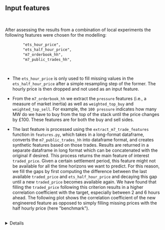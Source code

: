 ## Input features

<br />

After assessing the results from a combination of local experiments the following features were chosen for the modelling:

            "ets_hour_price",
            "ets_half_hour_price",
            "m7_orderbook_hh",
            "m7_public_trades_hh",

<br />

- The `ets_hour_price` is only used to fill missing values in the `ets_half_hour_price` after a simple resampling step of the former. The hourly price is then dropped and not used as an input feature.

- From the `m7_orderbook_hh` we extract the `pressure` features (i.e., a measure of market inertia) as well as `weighted_top_buy` and `weighted_top_sell`. For example, the `100 pressure` indicates how many MW do we have to buy from the top of the stack until the price changes by £100. These features are for both the buy and sell sides.

- The last feature is processed using the `extract_m7_trade_features` function in `features.py`, which takes in a long-format dataframe, converts the `m7_public_trades_hh`
into dataframe format, and creates synthetic features based on those trades. Results are returned in a separate dataframe in long format which can be concatenated with the original if desired.
This process returns the main feature of interest `traded_price`.
Given a certain settlement period, this feature might not be available for all the time horizons we want to predict. For this reason, we fill the gaps by first computing the difference between the last available `traded_price` and `ets_half_hour_price` and decaying this gap until a new `traded_price` becomes available again.
We have found that filling the `traded_price` following this criterion results in a higher correlation coefficient with the target, especially between 2 and 6 hours ahead. The following plot shows the correlation coefficient of the new engineered feature as opposed to simply filling missing prices with the half hourly price (here "benchmark").
<br />

<details>
<img src="src/m7_price_predictions/eda/traded_price_decay.png" width="1000">
<br />

<br />
As part of a standard procedure followed for other predictors as well, we also add a feature to sine/cosine encode the hour of the day.
In conclusion, the full set of input features is as follows:

            "ets_half_hour_price"
            "traded_price"
            "sp_sin"
            "sp_cos"
            "weighted_top_buy"
            "weighted_top_sell"
            "-10 pressure"
            "-100 pressure"
            "-1000 pressure"
            "10 pressure"
            "100 pressure"
            "1000 pressure"

<br />

Initially, we introduced two additional engineered features:
- `atr` (Average True Range), a measure of market volatility computed as the difference between the maximum and minimum price.
- `MACD` (Moving Average Convergence Divergence). Computed as `ema12-ema26`, which are the exponential moving averages taking into account the last 12 and 26 trades respectively.

However, these features had a negative impact on the predictor, which was returning large troughs when predicting further in the future (see plots attached).

<br />

<details>
<img src="src/m7_price_predictions/eda/troughs_w_eng_feats.png" width="1000">
<img src="src/m7_price_predictions/eda/new_model_wout_eng_feats.png" width="1000">
<br />
